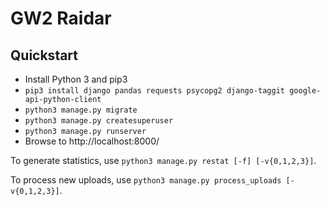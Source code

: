 GW2 Raidar
==========

Quickstart
----------

* Install Python 3 and pip3
* `pip3 install django pandas requests psycopg2 django-taggit google-api-python-client`
* `python3 manage.py migrate`
* `python3 manage.py createsuperuser`
* `python3 manage.py runserver`
* Browse to http://localhost:8000/

To generate statistics, use `python3 manage.py restat [-f] [-v{0,1,2,3}]`.

To process new uploads, use `python3 manage.py process_uploads [-v{0,1,2,3}]`.

